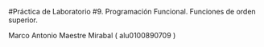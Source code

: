 #Práctica de Laboratorio #9. Programación Funcional. Funciones de orden superior.  


Marco Antonio Maestre Mirabal ( alu0100890709 )

